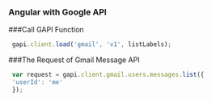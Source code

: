 ### Angular with Google API 

###Call GAPI Function 

```JAVASCRIPT
 gapi.client.load('gmail', 'v1', listLabels);
```

###The Request of Gmail Message API

```JAVASCRIPT
 var request = gapi.client.gmail.users.messages.list({
 'userId': 'me'
 });
```






